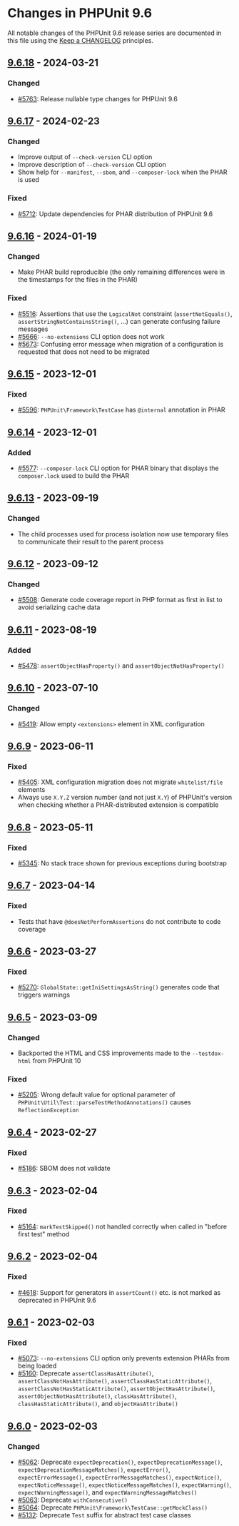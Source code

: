 # Changes in PHPUnit 9.6

All notable changes of the PHPUnit 9.6 release series are documented in this file using
the [Keep a CHANGELOG](https://keepachangelog.com/) principles.

## [9.6.18] - 2024-03-21

### Changed

* [#5763](https://github.com/sebastianbergmann/phpunit/issues/5763): Release nullable type changes for PHPUnit 9.6

## [9.6.17] - 2024-02-23

### Changed

* Improve output of `--check-version` CLI option
* Improve description of `--check-version` CLI option
* Show help for `--manifest`, `--sbom`, and `--composer-lock` when the PHAR is used

### Fixed

* [#5712](https://github.com/sebastianbergmann/phpunit/issues/5712): Update dependencies for PHAR distribution of
  PHPUnit 9.6

## [9.6.16] - 2024-01-19

### Changed

* Make PHAR build reproducible (the only remaining differences were in the timestamps for the files in the PHAR)

### Fixed

* [#5516](https://github.com/sebastianbergmann/phpunit/issues/5516): Assertions that use the `LogicalNot`
  constraint (`assertNotEquals()`, `assertStringNotContainsString()`, ...) can generate confusing failure messages
* [#5666](https://github.com/sebastianbergmann/phpunit/issues/5666): `--no-extensions` CLI option does not work
* [#5673](https://github.com/sebastianbergmann/phpunit/issues/5673): Confusing error message when migration of a
  configuration is requested that does not need to be migrated

## [9.6.15] - 2023-12-01

### Fixed

* [#5596](https://github.com/sebastianbergmann/phpunit/issues/5596): `PHPUnit\Framework\TestCase` has `@internal`
  annotation in PHAR

## [9.6.14] - 2023-12-01

### Added

* [#5577](https://github.com/sebastianbergmann/phpunit/issues/5577): `--composer-lock` CLI option for PHAR binary that
  displays the `composer.lock` used to build the PHAR

## [9.6.13] - 2023-09-19

### Changed

* The child processes used for process isolation now use temporary files to communicate their result to the parent
  process

## [9.6.12] - 2023-09-12

### Changed

* [#5508](https://github.com/sebastianbergmann/phpunit/pull/5508): Generate code coverage report in PHP format as first
  in list to avoid serializing cache data

## [9.6.11] - 2023-08-19

### Added

* [#5478](https://github.com/sebastianbergmann/phpunit/pull/5478):  `assertObjectHasProperty()`
  and `assertObjectNotHasProperty()`

## [9.6.10] - 2023-07-10

### Changed

* [#5419](https://github.com/sebastianbergmann/phpunit/pull/5419): Allow empty `<extensions>` element in XML
  configuration

## [9.6.9] - 2023-06-11

### Fixed

* [#5405](https://github.com/sebastianbergmann/phpunit/issues/5405): XML configuration migration does not
  migrate `whitelist/file` elements
* Always use `X.Y.Z` version number (and not just `X.Y`) of PHPUnit's version when checking whether a PHAR-distributed
  extension is compatible

## [9.6.8] - 2023-05-11

### Fixed

* [#5345](https://github.com/sebastianbergmann/phpunit/issues/5345): No stack trace shown for previous exceptions during
  bootstrap

## [9.6.7] - 2023-04-14

### Fixed

* Tests that have `@doesNotPerformAssertions` do not contribute to code coverage

## [9.6.6] - 2023-03-27

### Fixed

* [#5270](https://github.com/sebastianbergmann/phpunit/issues/5270): `GlobalState::getIniSettingsAsString()` generates
  code that triggers warnings

## [9.6.5] - 2023-03-09

### Changed

* Backported the HTML and CSS improvements made to the `--testdox-html` from PHPUnit 10

### Fixed

* [#5205](https://github.com/sebastianbergmann/phpunit/issues/5205): Wrong default value for optional parameter
  of `PHPUnit\Util\Test::parseTestMethodAnnotations()` causes `ReflectionException`

## [9.6.4] - 2023-02-27

### Fixed

* [#5186](https://github.com/sebastianbergmann/phpunit/issues/5186): SBOM does not validate

## [9.6.3] - 2023-02-04

### Fixed

* [#5164](https://github.com/sebastianbergmann/phpunit/issues/5164): `markTestSkipped()` not handled correctly when
  called in "before first test" method

## [9.6.2] - 2023-02-04

### Fixed

* [#4618](https://github.com/sebastianbergmann/phpunit/issues/4618): Support for generators in `assertCount()` etc. is
  not marked as deprecated in PHPUnit 9.6

## [9.6.1] - 2023-02-03

### Fixed

* [#5073](https://github.com/sebastianbergmann/phpunit/issues/5073): `--no-extensions` CLI option only prevents
  extension PHARs from being loaded
* [#5160](https://github.com/sebastianbergmann/phpunit/issues/5160):
  Deprecate `assertClassHasAttribute()`, `assertClassNotHasAttribute()`, `assertClassHasStaticAttribute()`, `assertClassNotHasStaticAttribute()`, `assertObjectHasAttribute()`, `assertObjectNotHasAttribute()`, `classHasAttribute()`, `classHasStaticAttribute()`,
  and `objectHasAttribute()`

## [9.6.0] - 2023-02-03

### Changed

* [#5062](https://github.com/sebastianbergmann/phpunit/issues/5062):
  Deprecate `expectDeprecation()`, `expectDeprecationMessage()`, `expectDeprecationMessageMatches()`, `expectError()`, `expectErrorMessage()`, `expectErrorMessageMatches()`, `expectNotice()`, `expectNoticeMessage()`, `expectNoticeMessageMatches()`, `expectWarning()`, `expectWarningMessage()`,
  and `expectWarningMessageMatches()`
* [#5063](https://github.com/sebastianbergmann/phpunit/issues/5063): Deprecate `withConsecutive()`
* [#5064](https://github.com/sebastianbergmann/phpunit/issues/5064):
  Deprecate `PHPUnit\Framework\TestCase::getMockClass()`
* [#5132](https://github.com/sebastianbergmann/phpunit/issues/5132): Deprecate `Test` suffix for abstract test case
  classes

[9.6.18]: https://github.com/sebastianbergmann/phpunit/compare/9.6.17...9.6.18

[9.6.17]: https://github.com/sebastianbergmann/phpunit/compare/9.6.16...9.6.17

[9.6.16]: https://github.com/sebastianbergmann/phpunit/compare/9.6.15...9.6.16

[9.6.15]: https://github.com/sebastianbergmann/phpunit/compare/9.6.14...9.6.15

[9.6.14]: https://github.com/sebastianbergmann/phpunit/compare/9.6.13...9.6.14

[9.6.13]: https://github.com/sebastianbergmann/phpunit/compare/9.6.12...9.6.13

[9.6.12]: https://github.com/sebastianbergmann/phpunit/compare/9.6.11...9.6.12

[9.6.11]: https://github.com/sebastianbergmann/phpunit/compare/9.6.10...9.6.11

[9.6.10]: https://github.com/sebastianbergmann/phpunit/compare/9.6.9...9.6.10

[9.6.9]: https://github.com/sebastianbergmann/phpunit/compare/9.6.8...9.6.9

[9.6.8]: https://github.com/sebastianbergmann/phpunit/compare/9.6.7...9.6.8

[9.6.7]: https://github.com/sebastianbergmann/phpunit/compare/9.6.6...9.6.7

[9.6.6]: https://github.com/sebastianbergmann/phpunit/compare/9.6.5...9.6.6

[9.6.5]: https://github.com/sebastianbergmann/phpunit/compare/9.6.4...9.6.5

[9.6.4]: https://github.com/sebastianbergmann/phpunit/compare/9.6.3...9.6.4

[9.6.3]: https://github.com/sebastianbergmann/phpunit/compare/9.6.2...9.6.3

[9.6.2]: https://github.com/sebastianbergmann/phpunit/compare/9.6.1...9.6.2

[9.6.1]: https://github.com/sebastianbergmann/phpunit/compare/9.6.0...9.6.1

[9.6.0]: https://github.com/sebastianbergmann/phpunit/compare/9.5.28...9.6.0
